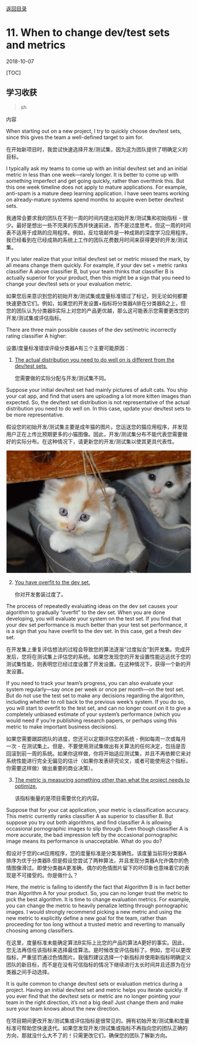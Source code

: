 [返回目录](../MLY_index.html)

# 11. When to change dev/test sets and metrics

2018-10-07

[TOC]

## 学习收获

> sh

内容

When starting out on a new project, I try to quickly choose dev/test sets, since this gives the team a well-defined target to aim for.

在开始新项目时，我尝试快速选择开发/测试集，因为这为团队提供了明确定义的目标。

I typically ask my teams to come up with an initial dev/test set and an initial metric in less than one week—rarely longer. It is better to come up with something imperfect and get going quickly, rather than overthink this. But this one week timeline does not apply to mature applications. For example, anti-spam is a mature deep learning application. I have seen teams working on already-mature systems spend months to acquire even better dev/test sets.

我通常会要求我的团队在不到一周的时间内提出初始开发/测试集和初始指标 - 很少。最好是想出一些不完美的东西并快速前进，而不是过度思考。但这一周的时间表不适用于成熟的应用程序。例如，反垃圾邮件是一种成熟的深度学习应用程序。我已经看到在已经成熟的系统上工作的团队花费数月时间来获得更好的开发/测试集。

If you later realize that your initial dev/test set or metric missed the mark, by all means change them quickly. For example, if your dev set + metric ranks classifier A above classifier B, but your team thinks that classifier B is actually superior for your product, then this might be a sign that you need to change your dev/test sets or your evaluation metric.

如果您后来意识到您的初始开发/测试集或度量标准错过了标记，则无论如何都要快速更改它们。例如，如果您的开发设置+指标将分类器A排在分类器B之上，但您的团队认为分类器B实际上对您的产品更优越，那么这可能表示您需要更改您的开发/测试集或评估指标。

There are three main possible causes of the dev set/metric incorrectly rating classifier A higher:

设置/度量标准错误评级分类器A有三个主要可能原因：

1. <u>The actual distribution you need to do well on is different from the dev/test sets.</u>

   您需要做的实际分配与开发/测试集不同。

Suppose your initial dev/test set had mainly pictures of adult cats. You ship your cat app, and find that users are uploading a lot more kitten images than expected. So, the dev/test set distribution is not representative of the actual distribution you need to do well on. In this case, update your dev/test sets to be more representative.

假设您的初始开发/测试集主要是成年猫的图片。您运送您的猫应用程序，并发现用户正在上传比预期更多的小猫图像。因此，开发/测试集分布不能代表您需要做好的实际分布。在这种情况下，请更新您的开发/测试集以使其更具代表性。

  ![11_cat](../assets/11_cat.png)

2. <u>You have overfit to the dev set.</u>

   你对开发套装过度了。

The process of repeatedly evaluating ideas on the dev set causes your algorithm to gradually “overfit” to the dev set. When you are done developing, you will evaluate your system on the test set. If you find that your dev set performance is much better than your test set performance, it is a sign that you have overfit to the dev set. In this case, get a fresh dev set.

在开发集上重复评估想法的过程会导致您的算法逐渐“过度拟合”到开发集。完成开发后，您将在测试集上评估您的系统。如果您发现您的开发设置性能远远优于您的测试集性能，则表明您已经过度设置了开发设置。在这种情况下，获得一个新的开发设置。

If you need to track your team’s progress, you can also evaluate your system regularly—say once per week or once per month—on the test set. But do not use the test set to make any decisions regarding the algorithm, including whether to roll back to the previous week’s system. If you do so, you will start to overfit to the test set, and can no longer count on it to give a completely unbiased estimate of your system’s performance (which you would need if you’re publishing research papers, or perhaps using this metric to make important business decisions).

如果您需要跟踪团队的进度，您还可以定期评估您的系统 - 例如每周一次或每月一次 - 在测试集上。但是，不要使用测试集做出有关算法的任何决定，包括是否回滚到前一周的系统。如果你这样做，你将开始适应测试集，并且不再依赖它来对系统性能进行完全无偏见的估计（如果你发表研究论文，或者可能使用这个指标，你需要这样做）做出重要的商业决策）。

3. <u>The metric is measuring something other than what the project needs to optimize.</u>

   该指标衡量的是项目需要优化的内容。

Suppose that for your cat application, your metric is classification accuracy. This metric currently ranks classifier A as superior to classifier B. But suppose you try out both algorithms, and find classifier A is allowing occasional pornographic images to slip through. Even though classifier A is more accurate, the bad impression left by the occasional pornographic image means its performance is unacceptable. What do you do?

假设对于您的cat应用程序，您的度量标准是分类准确性。该度量当前将分类器A排序为优于分类器B.但是假设您尝试了两种算法，并且发现分类器A允许偶尔的色情图像滑过。即使分类器A更准确，偶尔的色情图片留下的坏印象也意味着它的表现是不可接受的。你是做什么？

Here, the metric is failing to identify the fact that Algorithm B is in fact better than Algorithm A for your product. So, you can no longer trust the metric to pick the best algorithm. It is time to change evaluation metrics. For example, you can change the metric to heavily penalize letting through pornographic images. I would strongly recommend picking a new metric and using the new metric to explicitly define a new goal for the team, rather than proceeding for too long without a trusted metric and reverting to manually choosing among classifiers.

在这里，度量标准未能确定算法B实际上比您的产品的算法A更好的事实。因此，您无法再信任该指标来选择最佳算法。是时候改变评估指标了。例如，您可以更改指标，严重惩罚通过色情图片。我强烈建议选择一个新指标并使用新指标明确定义团队的新目标，而不是在没有可信指标的情况下继续进行太长时间并且还原为在分类器之间手动选择。



It is quite common to change dev/test sets or evaluation metrics during a project. Having an initial dev/test set and metric helps you iterate quickly. If you ever find that the dev/test sets or metric are no longer pointing your team in the right direction, it’s not a big deal! Just change them and make sure your team knows about the new direction.

在项目期间更改开发/测试集或评估指标是很常见的。拥有初始开发/测试集和度量标准可帮助您快速迭代。如果您发现开发/测试集或指标不再指向您的团队正确的方向，那就没什么大不了的！只需更改它们，确保您的团队了解新方向。